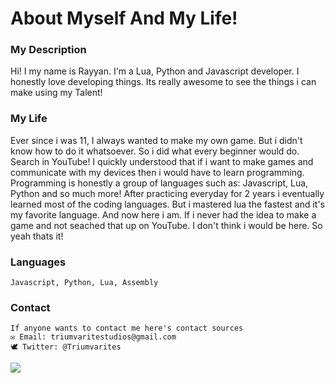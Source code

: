 # About Myself And My Life!

### My Description
Hi! I my name is Rayyan. I'm a Lua, Python and Javascript developer. I honestly love developing things. Its really awesome to see the things i can make using my Talent! 

### My Life
Ever since i was 11, I always wanted to make my own game. But i didn't know how to do it whatsoever. So i did what every beginner would do. Search in YouTube! I quickly understood that if i want to make games and communicate with my devices then i would have to learn programming. Programming is honestly a group of languages such as: Javascript, Lua, Python and so much more! After practicing everyday for 2 years i eventually learned most of the coding languages. But i mastered lua the fastest and it's my favorite language. And now here i am. If i never had the idea to make a game and not seached that up on YouTube. I don't think i would be here. So yeah thats it!

### Languages
```
Javascript, Python, Lua, Assembly
```

### Contact

```
If anyone wants to contact me here's contact sources
✉ Email: triumvaritestudios@gmail.com
🕊 Twitter: @Triumvarites
```

![](https://raw.githubusercontent.com/TriumvirateStudios/TriumvirateStudios/main/Untitled.png)
